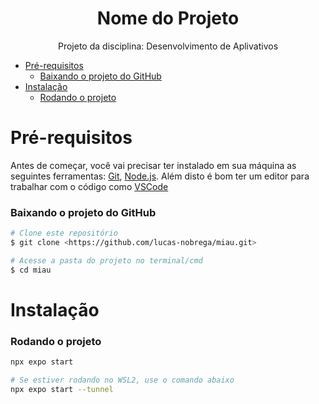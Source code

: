 <h1 align="center">Nome do Projeto</h1>

<p align="center">Projeto da disciplina: Desenvolvimento de Aplivativos</p>



<!--ts-->
- [Pré-requisitos](#pré-requisitos)
    - [Baixando o projeto do GitHub](#baixando-o-projeto-do-github)
- [Instalação](#instalação)
    - [Rodando o projeto](#rodando-o-projeto)
<!--te-->

Pré-requisitos
==============

Antes de começar, você vai precisar ter instalado em sua máquina as seguintes ferramentas:
[Git](https://git-scm.com), [Node.js](https://nodejs.org/en/). 
Além disto é bom ter um editor para trabalhar com o código como [VSCode](https://code.visualstudio.com/)

### Baixando o projeto do GitHub

```bash
# Clone este repositório
$ git clone <https://github.com/lucas-nobrega/miau.git>

# Acesse a pasta do projeto no terminal/cmd
$ cd miau
```
Instalação
==========
### Rodando o projeto

```bash
npx expo start

# Se estiver rodando no WSL2, use o comando abaixo
npx expo start --tunnel
```